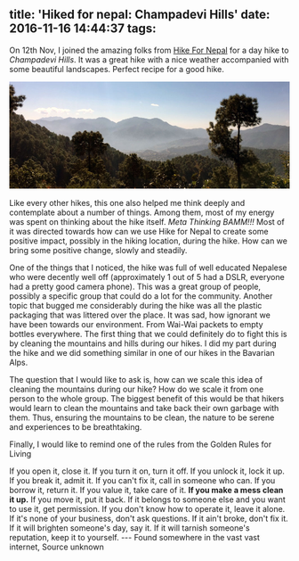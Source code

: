title: 'Hiked for nepal: Champadevi Hills'
date: 2016-11-16 14:44:37
tags:
---

On 12th Nov, I joined the amazing folks from [Hike For Nepal](https://www.facebook.com/hikefornepal/) for a day hike to *Champadevi Hills*. It was a great hike with a nice weather accompanied with some beautiful landscapes. Perfect recipe for a good hike.

[![Chamadevi Hills](/img/champa-devi.jpg)](/img/champa-devi.jpg)

Like every other hikes, this one also helped me think deeply and contemplate about a number of things. Among them, most of my energy was spent on thinking about the hike itself. *Meta Thinking BAMM!!!* Most of it was directed towards how can we use Hike for Nepal to create some positive impact, possibly in the hiking location, during the hike. How can we bring some positive change, slowly and steadily.

One of the things that I noticed, the hike was full of well educated Nepalese who were decently well off (approximately 1 out of 5 had a DSLR, everyone had a pretty good camera phone). This was a great group of people, possibly a specific group that could do a lot for the community. Another topic that bugged me considerably during the hike was all the plastic packaging that was littered over the place. It was sad, how ignorant we have been towards our environment. From Wai-Wai packets to empty bottles everywhere. The first thing that we could definitely do to fight this is by cleaning the mountains and hills during our hikes. I did my part during the hike and we did something similar in one of our hikes in the Bavarian Alps.

The question that I would like to ask is, how can we scale this idea of cleaning the mountains during our hike? How do we scale it from one person to the whole group. The biggest benefit of this would be that hikers would learn to clean the mountains and take back their own garbage with them. Thus, ensuring the mountains to be clean, the nature to be serene and experiences to be breathtaking.

Finally, I would like to remind one of the rules from the Golden Rules for Living

If you open it, close it.
If you turn it on, turn it off.
If you unlock it, lock it up.
If you break it, admit it.
If you can't fix it, call in someone who can.
If you borrow it, return it.
If you value it, take care of it.
**If you make a mess clean it up.**
If you move it, put it back.
If it belongs to someone else and you want to use it, get permission.
If you don't know how to operate it, leave it alone.
If it's none of your business, don't ask questions.
If it ain't broke, don't fix it.
If it will brighten someone's day, say it.
If it will tarnish someone's reputation, keep it to yourself.
--- Found somewhere in the vast vast internet, Source unknown
